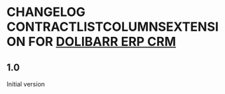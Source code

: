 # CHANGELOG CONTRACTLISTCOLUMNSEXTENSION FOR [DOLIBARR ERP CRM](https://www.dolibarr.org)

## 1.0

Initial version
